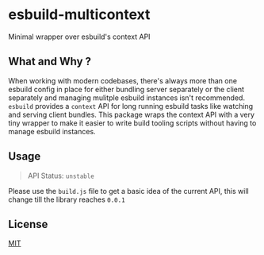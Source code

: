 # esbuild-multicontext

Minimal wrapper over esbuild's context API

## What and Why ?

When working with modern codebases, there's always more than one esbuild config
in place for either bundling server separately or the client separately and
managing mulitple esbuild instances isn't recommended. `esbuild` provides a
`context` API for long running esbuild tasks like watching and serving client
bundles. This package wraps the context API with a very tiny wrapper to make it
easier to write build tooling scripts without having to manage esbuild
instances.

## Usage

> API Status: `unstable`

Please use the `build.js` file to get a basic idea of the current API, this will
change till the library reaches `0.0.1`

## License

[MIT](/LICENSE)
